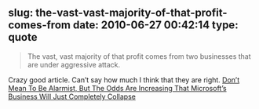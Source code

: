 slug: the-vast-vast-majority-of-that-profit-comes-from
date: 2010-06-27 00:42:14
type: quote
---

> The vast, vast majority of that profit comes from two businesses that are under aggressive attack.

Crazy good article. Can’t say how much I think that they are right. [Don’t Mean To Be Alarmist, But The Odds Are Increasing That Microsoft’s Business Will Just Completely Collapse](http://www.sfgate.com/cgi-bin/article.cgi?f=/g/a/2010/06/21/businessinsider-microsofts-business-could-collapse-2010-6.DTL)
